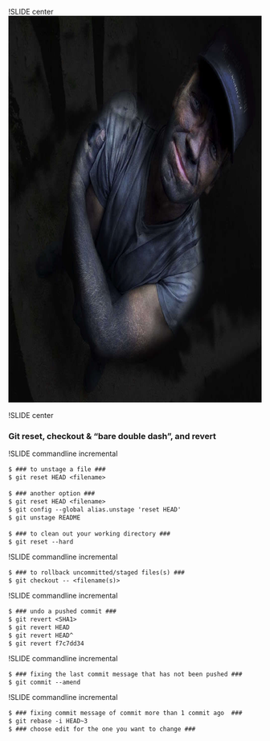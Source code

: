 !SLIDE center
<img src="mike_rowe_dirty_jobs.jpg" width="1024" height="768"/>

!SLIDE center
### Git reset, checkout & “bare double dash”, and revert ###

!SLIDE commandline incremental

	$ ### to unstage a file ###
	$ git reset HEAD <filename>

	$ ### another option ###
	$ git reset HEAD <filename>
	$ git config --global alias.unstage 'reset HEAD'
	$ git unstage README

	$ ### to clean out your working directory ###
	$ git reset --hard

!SLIDE commandline incremental

	$ ### to rollback uncommitted/staged files(s) ###
	$ git checkout -- <filename(s)>

!SLIDE commandline incremental

	$ ### undo a pushed commit ###
	$ git revert <SHA1>
	$ git revert HEAD
	$ git revert HEAD^
	$ git revert f7c7dd34

!SLIDE commandline incremental

	$ ### fixing the last commit message that has not been pushed ###
	$ git commit --amend

!SLIDE commandline incremental

	$ ### fixing commit message of commit more than 1 commit ago  ###
	$ git rebase -i HEAD~3
	$ ### choose edit for the one you want to change ###
